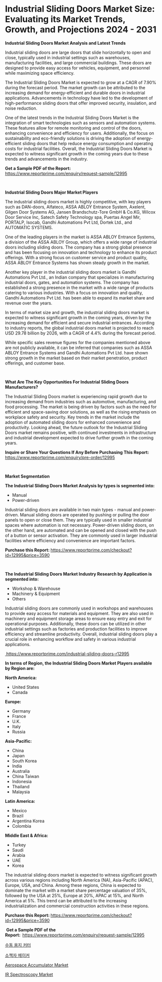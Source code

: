 <p><h1>Industrial Sliding Doors Market Size: Evaluating its Market Trends, Growth, and Projections 2024 - 2031</h1></p><p><strong>Industrial Sliding Doors Market Analysis and Latest Trends</strong></p>
<p><p>Industrial sliding doors are large doors that slide horizontally to open and close, typically used in industrial settings such as warehouses, manufacturing facilities, and large commercial buildings. These doors are designed to provide easy access for vehicles, equipment, and personnel while maximizing space efficiency.</p><p>The Industrial Sliding Doors Market is expected to grow at a CAGR of 7.90% during the forecast period. The market growth can be attributed to the increasing demand for energy-efficient and durable doors in industrial applications. Advancements in technology have led to the development of high-performance sliding doors that offer improved security, insulation, and noise reduction.</p><p>One of the latest trends in the Industrial Sliding Doors Market is the integration of smart technologies such as sensors and automation systems. These features allow for remote monitoring and control of the doors, enhancing convenience and efficiency for users. Additionally, the focus on sustainability and eco-friendly solutions is driving the adoption of energy-efficient sliding doors that help reduce energy consumption and operating costs for industrial facilities. Overall, the Industrial Sliding Doors Market is expected to witness significant growth in the coming years due to these trends and advancements in the industry.</p></p>
<p><strong>Get a Sample PDF of the Report:&nbsp;</strong> <a href="https://www.reportprime.com/enquiry/request-sample/12995">https://www.reportprime.com/enquiry/request-sample/12995</a></p>
<p>&nbsp;</p>
<p><strong>Industrial Sliding Doors Major Market Players</strong></p>
<p><p>The industrial sliding doors market is highly competitive, with key players such as DAN-doors, Alfateco, ASSA ABLOY Entrance System, Axelent, Gilgen Door Systems AG, Jansen Brandschutz-Tore GmbH & Co.KG, Wilcox Door Service Inc, Satech Safety Technology spa, Puertas Angel Mir, PORTALP, Isocab, Gandhi Automations Pvt Ltd, Dortek Ltd., and AUTOMATIC SYSTEMS.</p><p>One of the leading players in the market is ASSA ABLOY Entrance Systems, a division of the ASSA ABLOY Group, which offers a wide range of industrial doors including sliding doors. The company has a strong global presence and has been focusing on innovation and technology to enhance its product offerings. With a strong focus on customer service and product quality, ASSA ABLOY Entrance Systems has shown steady growth in the market.</p><p>Another key player in the industrial sliding doors market is Gandhi Automations Pvt Ltd., an Indian company that specializes in manufacturing industrial doors, gates, and automation systems. The company has established a strong presence in the market with a wide range of products catering to various industries. With a focus on innovation and quality, Gandhi Automations Pvt Ltd. has been able to expand its market share and revenue over the years.</p><p>In terms of market size and growth, the industrial sliding doors market is expected to witness significant growth in the coming years, driven by the increasing demand for efficient and secure industrial entrances. According to industry reports, the global industrial doors market is projected to reach USD 29.78 billion by 2026, with a CAGR of 4.4% during the forecast period.</p><p>While specific sales revenue figures for the companies mentioned above are not publicly available, it can be inferred that companies such as ASSA ABLOY Entrance Systems and Gandhi Automations Pvt Ltd. have shown strong growth in the market based on their market penetration, product offerings, and customer base.</p></p>
<p>&nbsp;</p>
<p><strong>What Are The Key Opportunities For Industrial Sliding Doors Manufacturers?</strong></p>
<p><p>The Industrial Sliding Doors market is experiencing rapid growth due to increasing demand from industries such as automotive, manufacturing, and food processing. The market is being driven by factors such as the need for efficient and space-saving door solutions, as well as the rising emphasis on workplace safety and security. Key trends in the market include the adoption of automated sliding doors for enhanced convenience and productivity. Looking ahead, the future outlook for the Industrial Sliding Doors market remains positive, with continued investments in infrastructure and industrial development expected to drive further growth in the coming years.</p></p>
<p><strong>Inquire or Share Your Questions If Any Before Purchasing This Report:</strong> <a href="https://www.reportprime.com/enquiry/pre-order/12995">https://www.reportprime.com/enquiry/pre-order/12995</a></p>
<p>&nbsp;</p>
<p><strong>Market Segmentation</strong></p>
<p><strong>The Industrial Sliding Doors Market Analysis by types is segmented into:</strong></p>
<p><ul><li>Manual</li><li>Power-driven</li></ul></p>
<p><p>Industrial sliding doors are available in two main types - manual and power-driven. Manual sliding doors are operated by pushing or pulling the door panels to open or close them. They are typically used in smaller industrial spaces where automation is not necessary. Power-driven sliding doors, on the other hand, are automated and can be opened and closed with the push of a button or sensor activation. They are commonly used in larger industrial facilities where efficiency and convenience are important factors.</p></p>
<p><strong>Purchase this Report:&nbsp;</strong><a href="https://www.reportprime.com/checkout?id=12995&price=3590">https://www.reportprime.com/checkout?id=12995&price=3590</a></p>
<p>&nbsp;</p>
<p><strong>The Industrial Sliding Doors Market Industry Research by Application is segmented into:</strong></p>
<p><ul><li>Workshop & Warehouse</li><li>Machinery & Equipment</li><li>Others</li></ul></p>
<p><p>Industrial sliding doors are commonly used in workshops and warehouses to provide easy access for materials and equipment. They are also used in machinery and equipment storage areas to ensure easy entry and exit for operational purposes. Additionally, these doors can be utilized in other industrial settings such as factories and production facilities to improve efficiency and streamline productivity. Overall, industrial sliding doors play a crucial role in enhancing workflow and safety in various industrial applications.</p></p>
<p><a href="https://www.reportprime.com/industrial-sliding-doors-r12995">&nbsp;https://www.reportprime.com/industrial-sliding-doors-r12995</a></p>
<p><strong>In terms of Region, the Industrial Sliding Doors Market Players available by Region are:</strong></p>
<p>
    <p> <strong> North America: </strong>
        <ul>
            <li>United States</li>
            <li>Canada</li>
        </ul>
        </p> 
    <p> <strong> Europe: </strong>
        <ul>
            <li>Germany</li>
            <li>France</li>
            <li>U.K.</li>
            <li>Italy</li>
            <li>Russia</li>
        </ul>
        </p> 
    <p> <strong> Asia-Pacific: </strong>
        <ul>
            <li>China</li>
            <li>Japan</li>
            <li>South Korea</li>
            <li>India</li>
            <li>Australia</li>
            <li>China Taiwan</li>
            <li>Indonesia</li>
            <li>Thailand</li>
            <li>Malaysia</li>
        </ul>
        </p> 
    <p> <strong> Latin America: </strong>
        <ul>
            <li>Mexico</li>
            <li>Brazil</li>
            <li>Argentina Korea</li>
            <li>Colombia</li>
        </ul>
        </p> 
    <p> <strong> Middle East & Africa: </strong>
        <ul>
            <li>Turkey</li>
            <li>Saudi</li>
            <li>Arabia</li>
            <li>UAE</li>
            <li>Korea</li>
        </ul>
    </p>
    </p>
<p><p>The industrial sliding doors market is expected to witness significant growth across various regions including North America (NA), Asia-Pacific (APAC), Europe, USA, and China. Among these regions, China is expected to dominate the market with a market share percentage valuation of 35%, followed by the USA at 25%, Europe at 20%, APAC at 15%, and North America at 5%. This trend can be attributed to the increasing industrialization and commercial construction activities in these regions.</p></p>
<p><strong>Purchase this Report: </strong><a href="https://www.reportprime.com/checkout?id=12995&price=3590">https://www.reportprime.com/checkout?id=12995&price=3590</a></p>
<p>&nbsp;<strong>Get a Sample PDF of the Report:&nbsp;&nbsp;</strong><a href="https://www.reportprime.com/enquiry/request-sample/12995">https://www.reportprime.com/enquiry/request-sample/12995</a></p>
<p><strong></strong></p>
<p><p><a href="https://github.com/wallacBahrtyinger567686/Market-Research-Report-List-2/blob/main/631222865002.md">수동 용지 커터</a></p><p><a href="https://github.com/AidenReinger/Market-Research-Report-List-1/blob/main/482531765003.md">소책자 메이커</a></p><p><a href="https://github.com/RyleeBauch2023/Market-Research-Report-List-2/blob/main/aerospace-accumulator-market.md">Aerospace Accumulator Market</a></p><p><a href="https://github.com/jodemen/Market-Research-Report-List-3/blob/main/ir-spectroscopy-market.md">IR Spectroscopy Market</a></p></p>